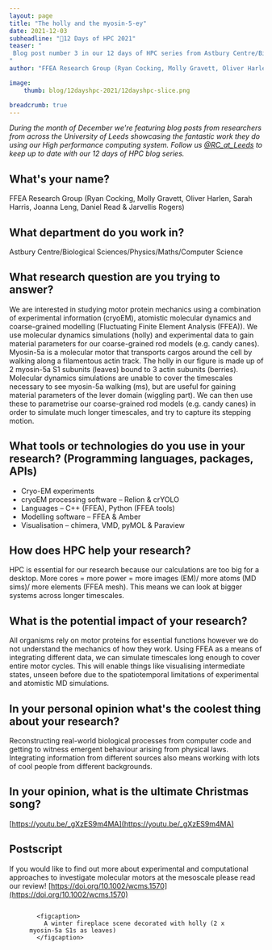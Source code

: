 ```yaml
---
layout: page
title: "The holly and the myosin-5-ey"
date: 2021-12-03
subheadline: "🎄12 Days of HPC 2021"
teaser: "
 Blog post number 3 in our 12 days of HPC series from Astbury Centre/Biological Sciences/Physics/Maths/Computer Science!
"
author: "FFEA Research Group (Ryan Cocking, Molly Gravett, Oliver Harlen, Sarah Harris, Joanna Leng, Daniel Read & Jarvellis Rogers)"

image:
    thumb: blog/12dayshpc-2021/12dayshpc-slice.png

breadcrumb: true
---
```


_During the month of December we're featuring blog posts from researchers from across the University of Leeds showcasing the fantastic work they do using our High performance computing system. Follow us [@RC_at_Leeds](https://twitter.com/RC_at_leeds) to keep up to date with our 12 days of HPC blog series._

## What's your name?

FFEA Research Group (Ryan Cocking, Molly Gravett, Oliver Harlen, Sarah Harris, Joanna Leng, Daniel Read & Jarvellis Rogers)

## What department do you work in?

Astbury Centre/Biological Sciences/Physics/Maths/Computer Science

## What research question are you trying to answer?

We are interested in studying motor protein mechanics using a combination of experimental information (cryoEM), atomistic molecular dynamics and coarse-grained modelling (Fluctuating Finite Element Analysis (FFEA)). We use molecular dynamics simulations (holly) and experimental data to gain material parameters for our coarse-grained rod models (e.g. candy canes). Myosin-5a is a molecular motor that transports cargos around the cell by walking along a filamentous actin track. The holly in our figure is made up of 2 myosin-5a S1 subunits (leaves) bound to 3 actin subunits (berries). Molecular dynamics simulations are unable to cover the timescales necessary to see myosin-5a walking (ms), but are useful for gaining material parameters of the lever domain (wiggling part). We can then use these to parametrise our coarse-grained rod models (e.g. candy canes) in order to simulate much longer timescales, and try to capture its stepping motion.

## What tools or technologies do you use in your research? (Programming languages, packages, APIs)

 -	Cryo-EM experiments
-	cryoEM processing software – Relion & crYOLO
-	Languages – C++ (FFEA), Python (FFEA tools)
-	Modelling software – FFEA & Amber
-	Visualisation – chimera, VMD, pyMOL & Paraview

## How does HPC help your research?

HPC is essential for our research because our calculations are too big for a desktop. More cores = more power = more images (EM)/ more atoms (MD sims)/ more elements (FFEA mesh). This means we can look at bigger systems across longer timescales.

## What is the potential impact of your research?

All organisms rely on motor proteins for essential functions however we do not understand the mechanics of how they work. Using FFEA as a means of integrating different data, we can simulate timescales long enough to cover entire motor cycles. This will enable things like visualising intermediate states, unseen before due to the spatiotemporal limitations of experimental and atomistic MD simulations.

## In your personal opinion what's the coolest thing about your research?

Reconstructing real-world biological processes from computer code and getting to witness emergent behaviour arising from physical laws. Integrating information from different sources also means working with lots of cool people from different backgrounds. 



## In your opinion, what is the ultimate Christmas song?

[https://youtu.be/_gXzES9m4MA](https://youtu.be/_gXzES9m4MA)





## Postscript

If you would like to find out more about experimental and computational approaches to investigate molecular motors at the mesoscale please read our review! [https://doi.org/10.1002/wcms.1570](https://doi.org/10.1002/wcms.1570)




  


<figure>
<div class='column' style='display:flex;'>


  <div class='row'>
    <img src="/images/blog/12dayshpc-2021/holly_myosin5_Molly_Gravett.gif"
    alt="" />
    
      
      <figcaption>
        A winter fireplace scene decorated with holly (2 x myosin-5a S1s as leaves)
      </figcaption>    
    
  </div>

</div>

</figure>
